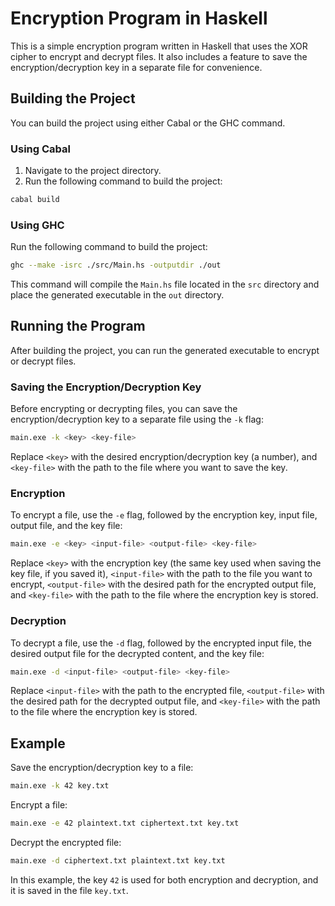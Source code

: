 # Encryption Program in Haskell

This is a simple encryption program written in Haskell that uses the XOR cipher to encrypt and decrypt files. It also includes a feature to save the encryption/decryption key in a separate file for convenience.

## Building the Project

You can build the project using either Cabal or the GHC command.

### Using Cabal

1. Navigate to the project directory.
2. Run the following command to build the project:

```sh
cabal build
```

### Using GHC

Run the following command to build the project:

```sh
ghc --make -isrc ./src/Main.hs -outputdir ./out
```

This command will compile the `Main.hs` file located in the `src` directory and place the generated executable in the `out` directory.

## Running the Program

After building the project, you can run the generated executable to encrypt or decrypt files.

### Saving the Encryption/Decryption Key

Before encrypting or decrypting files, you can save the encryption/decryption key to a separate file using the `-k` flag:

```sh
main.exe -k <key> <key-file>
```

Replace `<key>` with the desired encryption/decryption key (a number), and `<key-file>` with the path to the file where you want to save the key.

### Encryption

To encrypt a file, use the `-e` flag, followed by the encryption key, input file, output file, and the key file:

```sh
main.exe -e <key> <input-file> <output-file> <key-file>
```

Replace `<key>` with the encryption key (the same key used when saving the key file, if you saved it), `<input-file>` with the path to the file you want to encrypt, `<output-file>` with the desired path for the encrypted output file, and `<key-file>` with the path to the file where the encryption key is stored.

### Decryption

To decrypt a file, use the `-d` flag, followed by the encrypted input file, the desired output file for the decrypted content, and the key file:

```sh
main.exe -d <input-file> <output-file> <key-file>
```

Replace `<input-file>` with the path to the encrypted file, `<output-file>` with the desired path for the decrypted output file, and `<key-file>` with the path to the file where the encryption key is stored.

## Example

Save the encryption/decryption key to a file:

```sh
main.exe -k 42 key.txt
```

Encrypt a file:

```sh
main.exe -e 42 plaintext.txt ciphertext.txt key.txt
```

Decrypt the encrypted file:

```sh
main.exe -d ciphertext.txt plaintext.txt key.txt
```

In this example, the key `42` is used for both encryption and decryption, and it is saved in the file `key.txt`.

